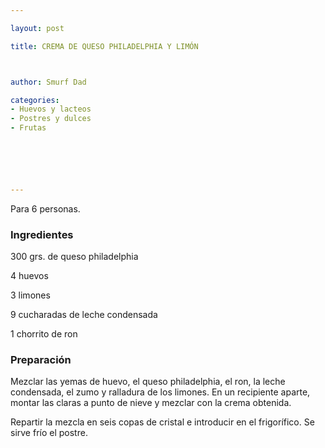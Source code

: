 ```yaml
---

layout: post

title: CREMA DE QUESO PHILADELPHIA Y LIMÓN



author: Smurf Dad

categories:
- Huevos y lacteos
- Postres y dulces
- Frutas






---
```


Para 6 personas.

<h3>Ingredientes</h3>

300 grs. de queso philadelphia

4 huevos

3 limones

9 cucharadas de leche condensada

1 chorrito de ron

<h3>Preparación</h3>

Mezclar las yemas de huevo, el queso philadelphia, el ron, la leche condensada, el zumo y ralladura de los limones. En un recipiente aparte, montar las claras a punto de nieve y mezclar con la crema obtenida.

Repartir la mezcla en seis copas de cristal e introducir en el frigorífico. Se sirve frío el postre.